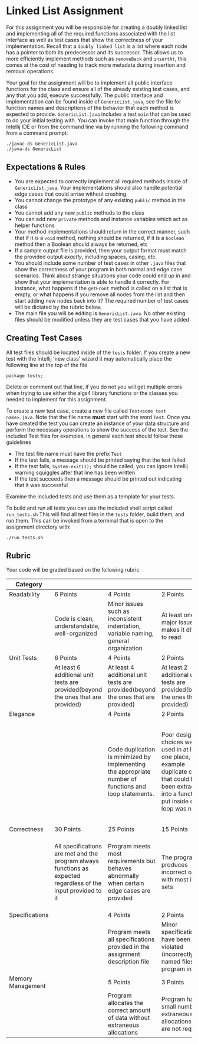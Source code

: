 # Linked List Assignment

For this assignment you will be responsible for creating a doubly linked list and implementing all of the required functions associated with the list interface as well as test cases that show the correctness of your implementation. Recall that a `doubly linked list` is a list where each node has a pointer to both its predecessor and its successor. This allows us to more efficiently implement methods such as `removeBack` and `insertAt`, this comes at the cost of needing to track more metadata during insertion and removal operations. 

Your goal for the assignment will be to implement all public interface functions for the class and ensure all of the already existing test cases, and any that you add, execute successfully. The public interface and implementation can be found inside of `GenericList.java`, see the file for function names and descriptions of the behavior that each method is expected to provide. `GenericList.java` includes a test `main` that can be used to do your initial testing with. You can invoke that main function through the Intellij IDE or from the command line via by running the following command from a command prompt:

```
./javac-ds GenericList.java
./java-ds GenericList
```

## Expectations & Rules

* You are expected to correctly implement all required methods inside of `GenericList.java`. Your implementations should also handle potential edge cases that could arrise without crashing
* You cannot change the prototype of any existing `public` method in the class
* You cannot add any new `public` methods to the class
* You can add new `private` methods and instance variables which act as helper functions
* Your method implementations should return in the correct manner, such that if it is a `void` method,  nothing should be returned, if it is a `boolean` method then a Boolean should always be returned, etc
* If a sample output file is provided, then your output format must match the provided output _exactly_, including spaces, casing, etc. 
* You should include some number of test cases in other `.java` files that show the correctness of your program in both normal and edge case scenarios. Think about strange situations your code could end up in and show that your implementation is able to handle it correctly. For instance, what happens if the `getFront` method is called on a list that is empty, or what happens if you remove all nodes from the list and then start adding new nodes back into it? The required number of test cases will be dictated by the rubric below.
* The main file you will be editing is `GenericList.java`. No other existing files should be modified unless they are test cases that you have added

## Creating Test Cases

All test files should be located inside of the `tests` folder. If you create a new test with the Intellij 'new class' wizard it may automatically place the following line at the top of the file

`package tests;`

Delete or comment out that line, if you do not you will get multiple errors when trying to use either the algs4 library functions or the classes you needed to implement for this assignment.

To create a new test case, create a new file called `Test<some test name>.java`. Note that the file name __must__ start with the word `Test`. Once you have created the test you can create an instance of your data structure and perform the necessary operations to show the success of the test. See the included Test files for examples, in general each test should follow these guidelines

* The test file name must have the prefix `Test`
* If the test fails, a message should be printed saying that the test failed
* If the test fails, `System.exit(1);` should be called, you can ignore Intellij warning squiggles after that line has been written
* If the test succeeds then a message should be printed out indicating that it was successful

Examine the included tests and use them as a template for your tests.

To build and run all tests you can use the included shell script called `run_tests.sh` This will find all test files in the `tests` folder, build them, and run them. This can be invoked from a terminal that is open to the assignment directory with:

```
./run_tests.sh
```

## Rubric

Your code will be graded based on the following rubric

| Category          |                                                              |                                                              |                                                              |                                                              |
| ----------------- | ------------------------------------------------------------ | ------------------------------------------------------------ | ------------------------------------------------------------ | ------------------------------------------------------------ |
| Readability       | 6 Points                                                     | 4 Points                                                     | 2 Points                                                     | 0 Points                                                     |
|                   | Code is clean, understandable, well-organized                | Minor issues such as inconsistent indentation, variable naming, general organization | At least one major issue that makes it difficult to read     | Several major issues that make it difficult to read.         |
| Unit Tests        | 6 Points                                                     | 4 Points                                                     | 2 Points                                                     | 0 Points                                                     |
|                   | At least 6 additional  unit tests are provided(beyond the ones that are provided) | At least 4 additional unit tests are provided(beyond the ones that are provided) | At least 2 additional unit tests are provided(beyond the ones that are provided) | No unit tests were provided                                  |
| Elegance          |                                                              | 4 Points                                                     | 2 Points                                                     | 0 Points                                                     |
|                   |                                                              | Code duplication is minimized by implementing the appropriate number of functions and loop statements. | Poor design choices were used in at least one place, for example duplicate code that could have been extracted into a function or put inside of a loop was not | Code contained multiple instances of poor design, such as not modularizing duplicate code or lack of data structure use to maintain and organize data |
| Correctness       | 30 Points                                                    | 25 Points                                                    | 15 Points                                                    | 0 Points                                                     |
|                   | All specifications are met and the program always functions as expected regardless of the input provided to it | Program meets most requirements but behaves abnormally when certain edge cases are provided | The program produces incorrect output with most input sets   | Program does not compile or does not function correctly even when provided with the sample input |
| Specifications    |                                                              | 4 Points                                                     | 2 Points                                                     | 0 Points                                                     |
|                   |                                                              | Program meets all specifications provided in the assignment description file | Minor specifications have been violated (incorrectly named files, program input) | Many specifications were not met                             |
| Memory Management |                                                              | 5 Points                                                     | 3 Points                                                     | 0 Points                                                     |
|                   |                                                              | Program allocates the correct amount of data without extraneous allocations | Program has a small number of extraneous allocations that are not required | Program has many extraneous allocations                      |